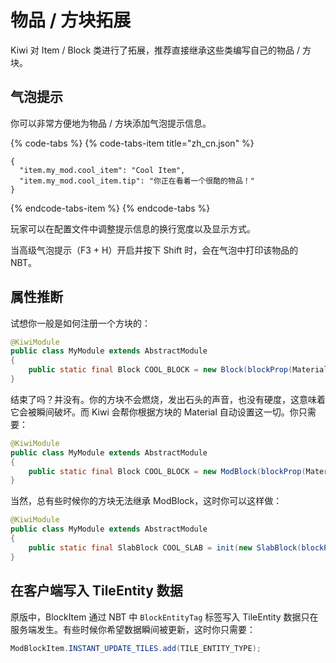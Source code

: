 # 物品 / 方块拓展

Kiwi 对 Item / Block 类进行了拓展，推荐直接继承这些类编写自己的物品 / 方块。

## 气泡提示

你可以非常方便地为物品 / 方块添加气泡提示信息。

{% code-tabs %}
{% code-tabs-item title="zh\_cn.json" %}
```text
{
  "item.my_mod.cool_item": "Cool Item",
  "item.my_mod.cool_item.tip": "你正在看着一个很酷的物品！"
}
```
{% endcode-tabs-item %}
{% endcode-tabs %}

玩家可以在配置文件中调整提示信息的换行宽度以及显示方式。

当高级气泡提示（F3 + H）开启并按下 Shift 时，会在气泡中打印该物品的 NBT。

## 属性推断

试想你一般是如何注册一个方块的：

```java
@KiwiModule
public class MyModule extends AbstractModule
{
    public static final Block COOL_BLOCK = new Block(blockProp(Material.WOOD));
}
```

结束了吗？并没有。你的方块不会燃烧，发出石头的声音，也没有硬度，这意味着它会被瞬间破坏。而 Kiwi 会帮你根据方块的 Material 自动设置这一切。你只需要：

```java
@KiwiModule
public class MyModule extends AbstractModule
{
    public static final Block COOL_BLOCK = new ModBlock(blockProp(Material.WOOD));
}
```

当然，总有些时候你的方块无法继承 ModBlock，这时你可以这样做：

```java
@KiwiModule
public class MyModule extends AbstractModule
{
    public static final SlabBlock COOL_SLAB = init(new SlabBlock(blockProp(Material.WOOD)));
}
```

## 在客户端写入 TileEntity 数据

原版中，BlockItem 通过 NBT 中 `BlockEntityTag` 标签写入 TileEntity 数据只在服务端发生。有些时候你希望数据瞬间被更新，这时你只需要：

```java
ModBlockItem.INSTANT_UPDATE_TILES.add(TILE_ENTITY_TYPE);
```



